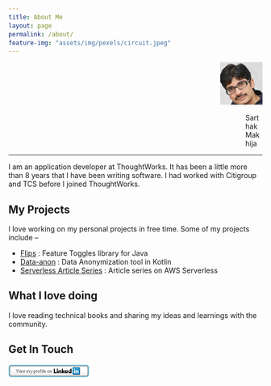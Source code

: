 ```yaml
---
title: About Me
layout: page
permalink: /about/
feature-img: "assets/img/pexels/circuit.jpeg"
---
```

<p style="padding-left: 420px;"><img alt="Sarthak Makhija" src="/assets/img/pexels/self.png"></p> 
<p style="padding-left: 470px;">Sarthak Makhija</p>
<hr/>
I am an application developer at ThoughtWorks. It has been a little more than 8 years that I have been writing software. I had worked with Citigroup and TCS before I joined ThoughtWorks.

## My Projects

I love working on my personal projects in free time. Some of my projects include –

- [Flips](https://github.com/Feature-Flip/flips) : Feature Toggles library for Java
- [Data-anon](https://github.com/dataanon/data-anon) : Data Anonymization tool in Kotlin
- [Serverless Article Series](https://github.com/aws-articles/serverless-order-service) : Article series on AWS Serverless  

## What I love doing

I love reading technical books and sharing my ideas and learnings with the community.

## Get In Touch
<a href="https://www.linkedin.com/in/sarthak-makhija-7a165a55/"><img style="padding-left: 0" alt="Happy to connect" src="/assets/img/pexels/linkedin.png"></a>
